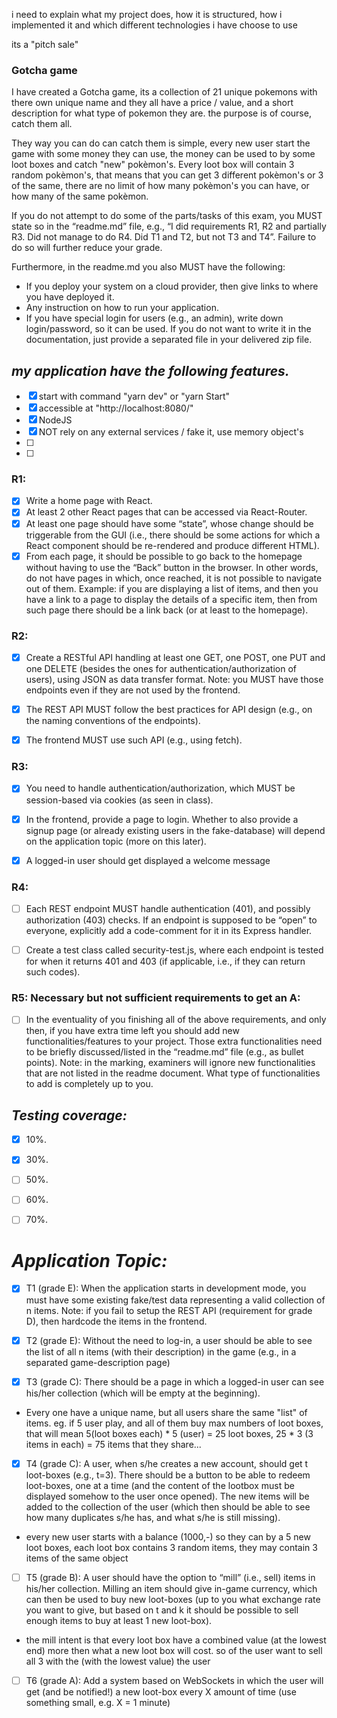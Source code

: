i need to explain what my project does, how it is structured, how i implemented it and
 which different technologies i have choose to use
 
 its a "pitch sale"
 
 ### Gotcha game
 I have created a Gotcha game, its a collection of 21 unique pokemons with there own unique name
 and they all have a price / value, and a short description for what type of pokemon they are.
 the purpose is of course, catch them all.
 
 They way you can do can catch them is simple, every new user start the game with some money they
 can use, the money can be used to by some loot boxes and catch "new" pokèmon's. Every loot box will
 contain 3 random pokèmon's, that means that you can get 3 different pokèmon's or 3 of the same, there 
 are no limit of how many pokèmon's you can have, or how many of the same pokèmon.
  
 
 
  If you do not attempt to do some of the parts/tasks of this exam, you MUST state so in the “readme.md”
  file, e.g., “I did requirements R1, R2 and partially R3. Did not manage to do R4. Did T1 and T2, but not T3
  and T4”. Failure to do so will further reduce your grade.

Furthermore, in the readme.md you also MUST have the following:

* If you deploy your system on a cloud provider, then give links to where you have deployed it.
* Any instruction on how to run your application.
* If you have special login for users (e.g., an admin), write down login/password, so it can be used.
  If you do not want to write it in the documentation, just provide a separated file in your delivered
  zip file.
     
## *my application have the following features.*
 - [X] start with command "yarn dev" or "yarn Start"
 - [X] accessible at "http://localhost:8080/"
 - [X] NodeJS
 - [X] NOT rely on any external services / fake it, use memory object's
 - [ ] 
 - [ ]
 
 

 
### R1:
-[X] Write a home page with React.
-[X] At least 2 other React pages that can be accessed via React-Router.
-[X] At least one page should have some “state”, whose change should be triggerable from the GUI
     (i.e., there should be some actions for which a React component should be re-rendered and
     produce different HTML).
-[X] From each page, it should be possible to go back to the homepage without having to use the
     “Back” button in the browser. In other words, do not have pages in which, once reached, it is not
     possible to navigate out of them. Example: if you are displaying a list of items, and then you have
     a link to a page to display the details of a specific item, then from such page there should be a link
     back (or at least to the homepage).
       
### R2:
-[X] Create a RESTful API handling at least one GET, one POST, one PUT and one DELETE (besides the
     ones for authentication/authorization of users), using JSON as data transfer format. Note: you
     MUST have those endpoints even if they are not used by the frontend. 
-[X] The REST API MUST follow the best practices for API design (e.g., on the naming conventions of
     the endpoints).
-[X] The frontend MUST use such API (e.g., using fetch).


### R3:
-[X] You need to handle authentication/authorization, which MUST be session-based via cookies (as
     seen in class).
-[X] In the frontend, provide a page to login. Whether to also provide a signup page (or already existing
     users in the fake-database) will depend on the application topic (more on this later).
-[X] A logged-in user should get displayed a welcome message


### R4: 
-[ ] Each REST endpoint MUST handle authentication (401), and possibly authorization (403) checks.
    If an endpoint is supposed to be “open” to everyone, explicitly add a code-comment for it in its
    Express handler.
-[ ] Create a test class called security-test.js, where each endpoint is tested for when it returns 401
    and 403 (if applicable, i.e., if they can return such codes).
    
    
### R5: Necessary but not sufficient requirements to get an A:
-[ ] In the eventuality of you finishing all of the above requirements, and only then, if you have extra
    time left you should add new functionalities/features to your project. Those extra functionalities
    need to be briefly discussed/listed in the “readme.md” file (e.g., as bullet points). Note: in the
    marking, examiners will ignore new functionalities that are not listed in the readme document.
    What type of functionalities to add is completely up to you. 

## *Testing coverage:* 

-[x]  10%.
-[x]  30%.
-[ ]  50%.
-[ ]  60%.
-[ ]  70%.


# *Application Topic:*
-[x] T1 (grade E): When the application starts in development mode, you must have some existing
     fake/test data representing a valid collection of n items. Note: if you fail to setup the REST API
     (requirement for grade D), then hardcode the items in the frontend.

-[x] T2 (grade E): Without the need to log-in, a user should be able to see the list of all n items (with
     their description) in the game (e.g., in a separated game-description page)
     
-[x] T3 (grade C): There should be a page in which a logged-in user can see his/her collection (which
     will be empty at the beginning).
 * Every one have a unique name, but all users share the same "list" of items. eg. if 5 user play, and 
    all of them buy max numbers of  loot boxes, that will mean 5(loot boxes each) * 5 (user) = 25 loot boxes,
     25 * 3 (3 items in each) = 75 items that they share...  
 
-[x] T4 (grade C): A user, when s/he creates a new account, should get t loot-boxes (e.g., t=3). There
     should be a button to be able to redeem loot-boxes, one at a time (and the content of the lootbox
      must be displayed somehow to the user once opened). The new items will be added to the
     collection of the user (which then should be able to see how many duplicates s/he has, and what
     s/he is still missing).
 * every new user starts with a balance (1000,-) so they can by a 5 new loot boxes, each loot box contains
    3 random items, they may contain 3 items of the same object
     
-[ ] T5 (grade B): A user should have the option to “mill” (i.e., sell) items in his/her collection. Milling
     an item should give in-game currency, which can then be used to buy new loot-boxes (up to you
     what exchange rate you want to give, but based on t and k it should be possible to sell enough
     items to buy at least 1 new loot-box). 
* the mill intent is that every loot box have a combined value (at the lowest end) more then what a new loot box
    will cost. so of the user want to sell all 3 with the (with the lowest value) the user 

-[ ] T6 (grade A): Add a system based on WebSockets in which the user will get (and be notified!) a
     new loot-box every X amount of time (use something small, e.g. X = 1 minute)
